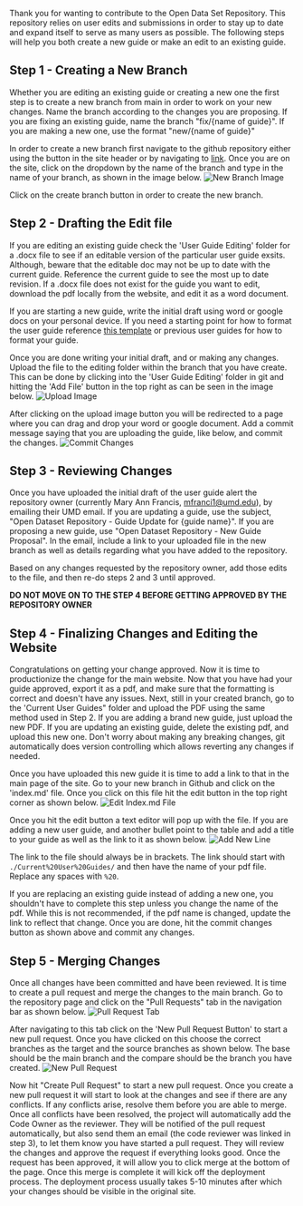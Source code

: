 Thank you for wanting to contribute to the Open Data Set Repository. This repository relies on user edits and submissions in order to stay up to date and expand itself to serve as many users as possible. The following steps will help you both create a new guide or make an edit to an existing guide.

## Step 1 - Creating a New Branch
Whether you are editing an existing guide or creating a new one the first step is to create a new branch from main in order to work on your new changes. Name the branch according to the changes you are proposing. If you are fixing an existing guide, name the branch "fix/{name of guide}". If you are making a new one, use the format "new/{name of guide}"

In order to create a new branch first navigate to the github repository either using the button in the site header or by navigating to [link](https://github.com/opendatasets1/UMD-OpenDataset). Once you are on the site, click on the dropdown by the name of the branch and type in the name of your branch, as shown in the image below.
![New Branch Image](./__img/Screenshot%202024-12-02%20at%2010.36.38 AM.png)

Click on the create branch button in order to create the new branch.

## Step 2 - Drafting the Edit file
If you are editing an existing guide check the 'User Guide Editing' folder for a .docx file to see if an editable version of the particular user guide exsits. Although, beware that the editable doc may not be up to date with the current guide. Reference the current guide to see the most up to date revision. If a .docx file does not exist for the guide you want to edit, download the pdf locally from the website, and edit it as a word document.

If you are starting a new guide, write the initial draft using word or google docs on your personal device. If you need a starting point for how to format the user guide reference [this template](./New%20Guide%20Template.md) or previous user guides for how to format your guide.

Once you are done writing your initial draft, and or making any changes. Upload the file to the editing folder within the branch that you have create. This can be done by clicking into the 'User Guide Editing' folder in git and hitting the 'Add File' button in the top right as can be seen in the image below.
![Upload Image](./__img/Screenshot%202024-12-02%20at%2010.52.23 AM.png)

After clicking on the upload image button you will be redirected to a page where you can drag and drop your word or google document. Add a commit message saying that you are uploading the guide, like below, and commit the changes.
![Commit Changes](./__img/Screenshot%202024-12-02%20at%2010.55.45 AM.png)

## Step 3 - Reviewing Changes
Once you have uploaded the initial draft of the user guide alert the repository owner (currently Mary Ann Francis, mfranci1@umd.edu), by emailing their UMD email. If you are updating a guide, use the subject, "Open Dataset Repository - Guide Update for {guide name}". If you are proposing a new guide, use "Open Dataset Repository - New Guide Proposal". In the email, include a link to your uploaded file in the new branch as well as details regarding what you have added to the repository.

Based on any changes requested by the repository owner, add those edits to the file, and then re-do steps 2 and 3 until approved.

**DO NOT MOVE ON TO THE STEP 4 BEFORE GETTING APPROVED BY THE REPOSITORY OWNER**

## Step 4 - Finalizing Changes and Editing the Website
Congratulations on getting your change approved. Now it is time to productionize the change for the main website. Now that you have had your guide approved, export it as a pdf, and make sure that the formatting is correct and doesn't have any issues. Next, still in your created branch, go to the 'Current User Guides" folder and upload the PDF using the same method used in Step 2. If you are adding a brand new guide, just upload the new PDF. If you are updating an existing guide, delete the existing pdf, and upload this new one. Don't worry about making any breaking changes, git automatically does version controlling which allows reverting any changes if needed.

Once you have uploaded this new guide it is time to add a link to that in the main page of the site. Go to your new branch in Github and click on the 'index.md' file. Once you click on this file hit the edit button in the top right corner as shown below.
![Edit Index.md File](./__img/Screenshot%202024-12-02%20at%2011.14.11 AM.png)

Once you hit the edit button a text editor will pop up with the file. If you are adding a new user guide, and another bullet point to the table and add a title to your guide as well as the link to it as shown below. 
![Add New Line](./__img/Screenshot%202024-12-02%20at%2011.17.14 AM.png)

The link to the file should always be in brackets. The link should start with `./Current%20User%20Guides/` and then have the name of your pdf file. Replace any spaces with `%20`.

If you are replacing an existing guide instead of adding a new one, you shouldn't have to complete this step unless you change the name of the pdf. While this is not recommended, if the pdf name is changed, update the link to reflect that change. Once you are done, hit the commit changes button as shown above and commit any changes.

## Step 5 - Merging Changes
Once all changes have been committed and have been reviewed. It is time to create a pull request and merge the changes to the main branch. Go to the repository page and click on the "Pull Requests" tab in the navigation bar as shown below.
![Pull Request Tab](./__img/Screenshot%202024-12-02%20at%2011.28.42 AM.png)

After navigating to this tab click on the 'New Pull Request Button' to start a new pull request. Once you have clicked on this choose the correct branches as the target and the source branches as shown below. The base should be the main branch and the compare should be the branch you have created. 
![New Pull Request](./__img/Screenshot%202024-12-02%20at%2011.35.38 AM.png)

Now hit "Create Pull Request" to start a new pull request. Once you create a new pull request it will start to look at the changes and see if there are any conflicts. If any conflicts arise, resolve them before you are able to merge. Once all conflicts have been resolved, the project will automatically add the Code Owner as the reviewer. They will be notified of the pull request automatically, but also send them an email (the code reviewer was linked in step 3), to let them know you have started a pull request. They will review the changes and approve the request if everything looks good. Once the request has been approved, it will allow you to click merge at the bottom of the page. Once this merge is complete it will kick off the deployment process. The deployment process usually takes 5-10 minutes after which your changes should be visible in the original site.


